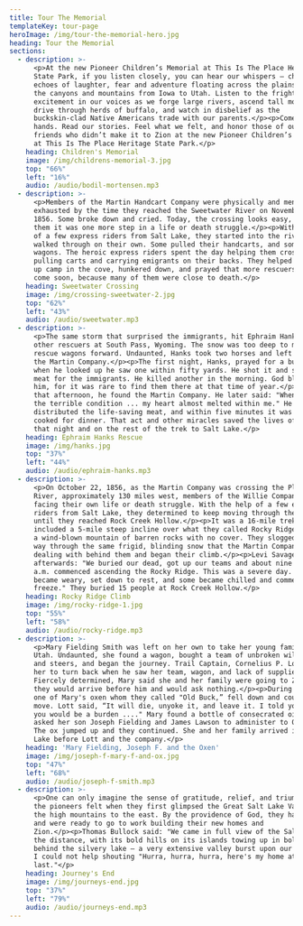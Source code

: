 ```yaml
---
title: Tour The Memorial
templateKey: tour-page
heroImage: /img/tour-the-memorial-hero.jpg
heading: Tour the Memorial
sections:
  - description: >-
      <p>At the new Pioneer Children’s Memorial at This Is The Place Heritage
      State Park, if you listen closely, you can hear our whispers – childlike
      echoes of laughter, fear and adventure floating across the plains, through
      the canyons and mountains from Iowa to Utah. Listen to the frightened
      excitement in our voices as we forge large rivers, ascend tall mountains,
      drive through herds of buffalo, and watch in disbelief as the
      buckskin-clad Native Americans trade with our parents.</p><p>Come take our
      hands. Read our stories. Feel what we felt, and honor those of our young
      friends who didn’t make it to Zion at the new Pioneer Children’s Memorial
      at This Is The Place Heritage State Park.</p>
    heading: Children's Memorial
    image: /img/childrens-memorial-3.jpg
    top: "66%"
    left: "16%"
    audio: /audio/bodil-mortensen.mp3
  - description: >-
      <p>Members of the Martin Handcart Company were physically and mentally
      exhausted by the time they reached the Sweetwater River on November 4,
      1856. Some broke down and cried. Today, the crossing looks easy, but to
      them it was one more step in a life or death struggle.</p><p>With the help
      of a few express riders from Salt Lake, they started into the river. Some
      walked through on their own. Some pulled their handcarts, and some rode in
      wagons. The heroic express riders spent the day helping them cross,
      pulling carts and carrying emigrants on their backs. They helped them set
      up camp in the cove, hunkered down, and prayed that more rescuers would
      come soon, because many of them were close to death.</p>
    heading: Sweetwater Crossing
    image: /img/crossing-sweetwater-2.jpg
    top: "62%"
    left: "43%"
    audio: /audio/sweetwater.mp3
  - description: >-
      <p>The same storm that surprised the immigrants, hit Ephraim Hanks and
      other rescuers at South Pass, Wyoming. The snow was too deep to move the
      rescue wagons forward. Undaunted, Hanks took two horses and left to find
      the Martin Company.</p><p>The first night, Hanks, prayed for a buffalo,
      when he looked up he saw one within fifty yards. He shot it and saved the
      meat for the immigrants. He killed another in the morning. God blessed
      him, for it was rare to find them there at that time of year.</p><p>Late
      that afternoon, he found the Martin Company. He later said: "When I saw
      the terrible condition ... my heart almost melted within me." He
      distributed the life-saving meat, and within five minutes it was being
      cooked for dinner. That act and other miracles saved the lives of many
      that night and on the rest of the trek to Salt Lake.</p>
    heading: Ephraim Hanks Rescue
    image: /img/hanks.jpg
    top: "37%"
    left: "44%"
    audio: /audio/ephraim-hanks.mp3
  - description: >-
      <p>On October 22, 1856, as the Martin Company was crossing the Platte
      River, approximately 130 miles west, members of the Willie Company were
      facing their own life or death struggle. With the help of a few express
      riders from Salt Lake, they determined to keep moving through the blizzard
      until they reached Rock Creek Hollow.</p><p>It was a 16-mile trek that
      included a 5-mile steep incline over what they called Rocky Ridge, part of
      a wind-blown mountain of barren rocks with no cover. They slogged their
      way through the same frigid, blinding snow that the Martin Company was
      dealing with behind them and began their climb.</p><p>Levi Savage
      afterwards: "We buried our dead, got up our teams and about nine o’clock
      a.m. commenced ascending the Rocky Ridge. This was a severe day. … We
      became weary, set down to rest, and some became chilled and commenced to
      freeze." They buried 15 people at Rock Creek Hollow.</p>
    heading: Rocky Ridge Climb
    image: /img/rocky-ridge-1.jpg
    top: "55%"
    left: "58%"
    audio: /audio/rocky-ridge.mp3
  - description: >-
      <p>Mary Fielding Smith was left on her own to take her young family to
      Utah. Undaunted, she found a wagon, bought a team of unbroken wild cows
      and steers, and began the journey. Trail Captain, Cornelius P. Lott, told
      her to turn back when he saw her team, wagon, and lack of supplies.
      Fiercely determined, Mary said she and her family were going to Zion, and
      they would arrive before him and would ask nothing.</p><p>During the trek,
      one of Mary's oxen whom they called "Old Buck,” fell down and could not
      move. Lott said, “It will die, unyoke it, and leave it. I told you that
      you would be a burden ...." Mary found a bottle of consecrated oil and
      asked her son Joseph Fielding and James Lawson to administer to Old Buck.
      The ox jumped up and they continued. She and her family arrived in Salt
      Lake before Lott and the company.</p>
    heading: 'Mary Fielding, Joseph F. and the Oxen'
    image: /img/joseph-f-mary-f-and-ox.jpg
    top: "47%"
    left: "68%"
    audio: /audio/joseph-f-smith.mp3
  - description: >-
      <p>One can only imagine the sense of gratitude, relief, and triumph that
      the pioneers felt when they first glimpsed the Great Salt Lake Valley from
      the high mountains to the east. By the providence of God, they had arrived
      and were ready to go to work building their new homes and
      Zion.</p><p>Thomas Bullock said: "We came in full view of the Salt Lake in
      the distance, with its bold hills on its islands towing up in bold relief
      behind the silvery lake — a very extensive valley burst upon our view ...
      I could not help shouting "Hurra, hurra, hurra, here's my home at
      last."</p>
    heading: Journey's End
    image: /img/journeys-end.jpg
    top: "37%"
    left: "79%"
    audio: /audio/journeys-end.mp3
---
```


